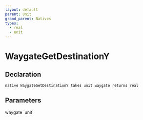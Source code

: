 ```yaml
---
layout: default
parent: Unit
grand_parent: Natives
types:
  - real
  - unit
---
```


# WaygateGetDestinationY

## Declaration

```
native WaygateGetDestinationY takes unit waygate returns real
```

## Parameters
<dl>
  <dt>waygate `unit`</dt>
  <dd></dd>
</dl>